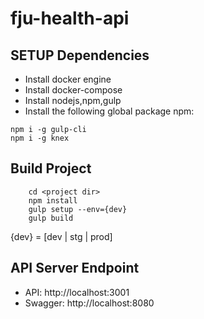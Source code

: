 # fju-health-api

SETUP Dependencies
-
- Install docker engine
- Install docker-compose
- Install nodejs,npm,gulp
- Install the following global package npm:
```
npm i -g gulp-cli
npm i -g knex
```

Build Project
-

```
    cd <project dir>
    npm install
    gulp setup --env={dev}
    gulp build

```

{dev} = [dev | stg | prod]

API Server Endpoint
-
- API: http://localhost:3001
- Swagger: http://localhost:8080

